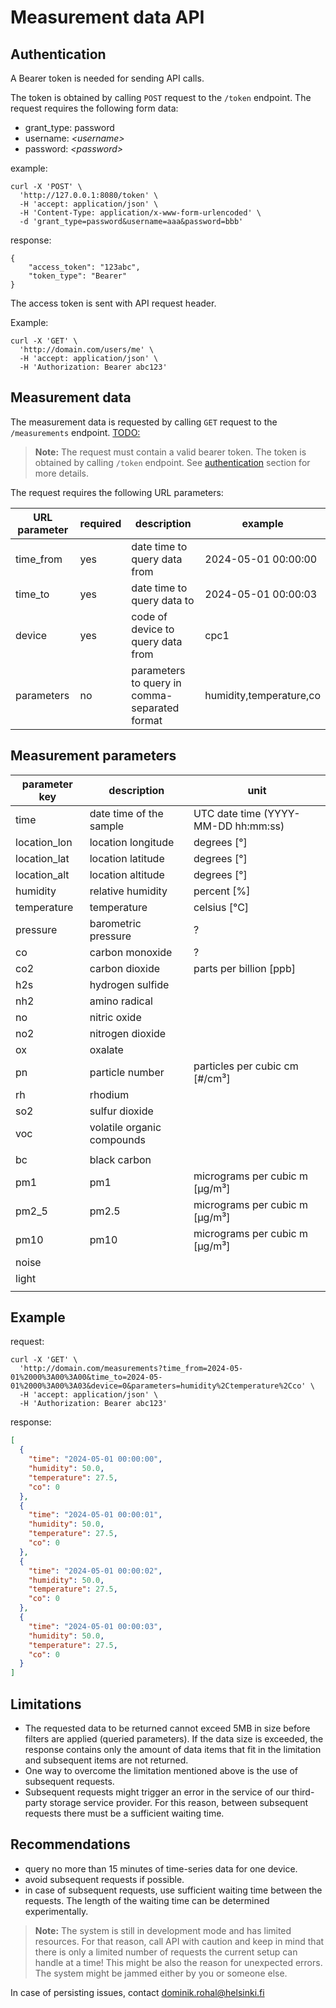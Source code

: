 # Measurement data API
## Authentication
A Bearer token is needed for sending API calls.

The token is obtained by calling `POST` request to the `/token` endpoint.
The request requires the following form data:
- grant_type: password
- username: *_\<username\>_*
- password: *_\<password\>_*

example:
```
curl -X 'POST' \
  'http://127.0.0.1:8080/token' \
  -H 'accept: application/json' \
  -H 'Content-Type: application/x-www-form-urlencoded' \
  -d 'grant_type=password&username=aaa&password=bbb'
```
response:
```
{
    "access_token": "123abc",
    "token_type": "Bearer"
}
```

The access token is sent with API request header. 

Example:
```
curl -X 'GET' \
  'http://domain.com/users/me' \
  -H 'accept: application/json' \
  -H 'Authorization: Bearer abc123'
```

## Measurement data
The measurement data is requested by calling `GET` request to the `/measurements` endpoint. [TODO:](#)

> **Note:** The request must contain a valid bearer token. The token is obtained by calling `/token` endpoint. See [authentication](#authentication) section for more details.

The request requires the following URL parameters:

| URL parameter | required | description                                   | example                 |
|---------------|----------|-----------------------------------------------|-------------------------|
| time_from     | yes      | date time to query data from                  | 2024-05-01 00:00:00     |
| time_to       | yes      | date time to query data to                    | 2024-05-01 00:00:03     |
| device        | yes      | code of device to query data from             | cpc1                    |
| parameters    | no       | parameters to query in comma-separated format | humidity,temperature,co |


## Measurement parameters

| parameter key | description                | unit                                |
|---------------|----------------------------|-------------------------------------|
| time          | date time of the sample    | UTC date time (YYYY-MM-DD hh:mm:ss) |
| location_lon  | location longitude         | degrees \[°]                        |
| location_lat  | location latitude          | degrees \[°]                        |
| location_alt  | location altitude          | degrees \[°]                        |
| humidity      | relative humidity          | percent \[%\]                       |
| temperature   | temperature                | celsius \[°C\]                      |
| pressure      | barometric pressure        | ?                                   |
| co            | carbon monoxide            | ?                                   |
| co2           | carbon dioxide             | parts per billion \[ppb\]           |
| h2s           | hydrogen sulfide           |                                     |
| nh2           | amino radical              |                                     |
| no            | nitric oxide               |                                     |
| no2           | nitrogen dioxide           |                                     |
| ox            | oxalate                    |                                     |
| pn            | particle number            | particles per cubic cm \[#/cm³]     |
| rh            | rhodium                    |                                     |
| so2           | sulfur dioxide             |                                     |
| voc           | volatile organic compounds |                                     |
|               |                            |                                     |
| bc            | black carbon               |                                     |
| pm1           | pm1                        | micrograms per cubic m \[μg/m³]     |
| pm2_5         | pm2.5                      | micrograms per cubic m \[μg/m³]     |
| pm10          | pm10                       | micrograms per cubic m \[μg/m³]     |
| noise         |                            |                                     |
| light         |                            |                                     |
|               |                            |                                     |


## Example

request:
```
curl -X 'GET' \
  'http://domain.com/measurements?time_from=2024-05-01%2000%3A00%3A00&time_to=2024-05-01%2000%3A00%3A03&device=0&parameters=humidity%2Ctemperature%2Cco' \
  -H 'accept: application/json' \
  -H 'Authorization: Bearer abc123'
```

response:
```json
[
  {
    "time": "2024-05-01 00:00:00",
    "humidity": 50.0,
    "temperature": 27.5,
    "co": 0
  },
  {
    "time": "2024-05-01 00:00:01",
    "humidity": 50.0,
    "temperature": 27.5,
    "co": 0
  },
  {
    "time": "2024-05-01 00:00:02",
    "humidity": 50.0,
    "temperature": 27.5,
    "co": 0
  },
  {
    "time": "2024-05-01 00:00:03",
    "humidity": 50.0,
    "temperature": 27.5,
    "co": 0
  }
]
```

## Limitations
- The requested data to be returned cannot exceed 5MB in size before filters are applied (queried parameters). If the data size is exceeded, the response contains only the amount of data items that fit in the limitation and subsequent items are not returned.
- One way to overcome the limitation mentioned above is the use of subsequent requests.
- Subsequent requests might trigger an error in the service of our third-party storage service provider. For this reason, between subsequent requests there must be a sufficient waiting time.

## Recommendations
- query no more than 15 minutes of time-series data for one device.
- avoid subsequent requests if possible. 
- in case of subsequent requests, use sufficient waiting time between the requests. The length of the waiting time can be determined experimentally.

> **Note:** The system is still in development mode and has limited resources. For that reason, call API with caution and keep in mind that there is only a limited number of requests the current setup can handle at a time! This might be also the reason for unexpected errors. The system might be jammed either by you or someone else.

In case of persisting issues, contact [dominik.rohal@helsinki.fi](mailto:dominik.rohal@helsinki.fi?subject=[CPC%20vis%20API]%20Issue)
